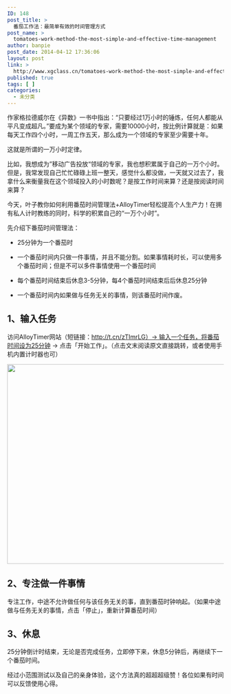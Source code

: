 ```yaml
---
ID: 148
post_title: >
  番茄工作法：最简单有效的时间管理方式
post_name: >
  tomatoes-work-method-the-most-simple-and-effective-time-management
author: banpie
post_date: 2014-04-12 17:36:06
layout: post
link: >
  http://www.xgclass.cn/tomatoes-work-method-the-most-simple-and-effective-time-management/
published: true
tags: [ ]
categories:
  - 未分类
---
```

作家格拉德威尔在《异数》一书中指出：“只要经过1万小时的锤炼，任何人都能从平凡变成超凡。”要成为某个领域的专家，需要10000小时，按比例计算就是：如果每天工作四个小时，一周工作五天，那么成为一个领域的专家至少需要十年。

这就是所谓的一万小时定律。

比如，我想成为”移动广告投放“领域的专家，我也想积累属于自己的一万个小时。但是，我常发现自己忙忙碌碌上班一整天，感觉什么都没做，一天就又过去了，我拿什么来衡量我在这个领域投入的小时数呢？是按工作时间来算？还是按阅读时间来算？

今天，叶子教你如何利用番茄时间管理法+AlloyTimer轻松提高个人生产力！在拥有私人计时教练的同时，科学的积累自己的“一万个小时”。

先介绍下番茄时间管理法：

*   25分钟为一个番茄时

*   一个番茄时间内只做一件事情，并且不能分割。如果事情耗时长，可以使用多个番茄时间；但是不可以多件事情使用一个番茄时间

*   每个番茄时间结束后休息3-5分钟，每4个番茄时间结束后后休息25分钟

*   一个番茄时间内如果做与任务无关的事情，则该番茄时间作废。

## 1、输入任务

访问AlloyTimer网站（短链接：http://t.cn/zTImrLG）-> 输入一个任务，将番茄时间设为25分钟 -> 点击「开始工作」。（点击文末阅读原文直接跳转，或者使用手机内置计时器也可）

<img class="alignnone size-full wp-image-729" src="http://www.xgclass.cn/wp-content/uploads/2018/11/0-14.png" width="620" height="463" alt="" />

## 2、专注做一件事情

专注工作，中途不允许做任何与该任务无关的事，直到番茄时钟响起。（如果中途做与任务无关的事情，点击「停止」，重新计算番茄时间）

## 3、休息

25分钟倒计时结束，无论是否完成任务，立即停下来，休息5分钟后，再继续下一个番茄时间。

经过小范围测试以及自己的亲身体验，这个方法真的超超超级赞！各位如果有时间可以反馈使用心得。